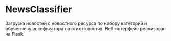 # NewsClassifier
Загрузка новостей с новостного ресурса по набору категорий и обучение классификатора на этих новостях. Веб-интерфейс реализован на Flask.
